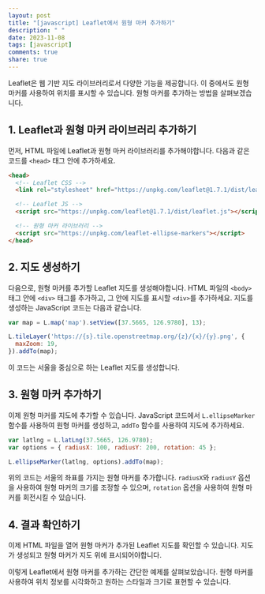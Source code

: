 ```yaml
---
layout: post
title: "[javascript] Leaflet에서 원형 마커 추가하기"
description: " "
date: 2023-11-08
tags: [javascript]
comments: true
share: true
---
```


Leaflet은 웹 기반 지도 라이브러리로서 다양한 기능을 제공합니다. 이 중에서도 원형 마커를 사용하여 위치를 표시할 수 있습니다. 원형 마커를 추가하는 방법을 살펴보겠습니다.

## 1. Leaflet과 원형 마커 라이브러리 추가하기

먼저, HTML 파일에 Leaflet과 원형 마커 라이브러리를 추가해야합니다. 다음과 같은 코드를 `<head>` 태그 안에 추가하세요.

```html
<head>
  <!-- Leaflet CSS -->
  <link rel="stylesheet" href="https://unpkg.com/leaflet@1.7.1/dist/leaflet.css" />

  <!-- Leaflet JS -->
  <script src="https://unpkg.com/leaflet@1.7.1/dist/leaflet.js"></script>

  <!-- 원형 마커 라이브러리 -->
  <script src="https://unpkg.com/leaflet-ellipse-markers"></script>
</head>
```

## 2. 지도 생성하기

다음으로, 원형 마커를 추가할 Leaflet 지도를 생성해야합니다. HTML 파일의 `<body>` 태그 안에 `<div>` 태그를 추가하고, 그 안에 지도를 표시할 `<div>`를 추가하세요. 지도를 생성하는 JavaScript 코드는 다음과 같습니다.

```javascript
var map = L.map('map').setView([37.5665, 126.9780], 13);

L.tileLayer('https://{s}.tile.openstreetmap.org/{z}/{x}/{y}.png', {
  maxZoom: 19,
}).addTo(map);
```

이 코드는 서울을 중심으로 하는 Leaflet 지도를 생성합니다.

## 3. 원형 마커 추가하기

이제 원형 마커를 지도에 추가할 수 있습니다. JavaScript 코드에서 `L.ellipseMarker` 함수를 사용하여 원형 마커를 생성하고, `addTo` 함수를 사용하여 지도에 추가하세요.

```javascript
var latlng = L.latLng(37.5665, 126.9780);
var options = { radiusX: 100, radiusY: 200, rotation: 45 };

L.ellipseMarker(latlng, options).addTo(map);
```
위의 코드는 서울의 좌표를 가지는 원형 마커를 추가합니다. `radiusX`와 `radiusY` 옵션을 사용하여 원형 마커의 크기를 조정할 수 있으며, `rotation` 옵션을 사용하여 원형 마커를 회전시킬 수 있습니다.

## 4. 결과 확인하기

이제 HTML 파일을 열어 원형 마커가 추가된 Leaflet 지도를 확인할 수 있습니다. 지도가 생성되고 원형 마커가 지도 위에 표시되어야합니다.

이렇게 Leaflet에서 원형 마커를 추가하는 간단한 예제를 살펴보았습니다. 원형 마커를 사용하여 위치 정보를 시각화하고 원하는 스타일과 크기로 표현할 수 있습니다.